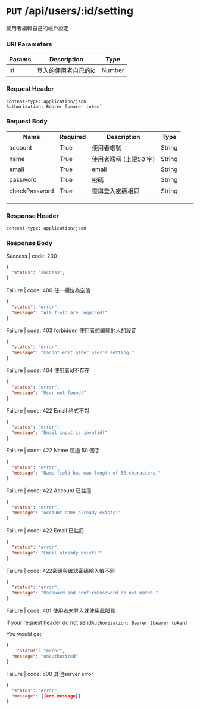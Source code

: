 # `PUT` /api/users/:id/setting

使用者編輯自己的帳戶設定

### URI Parameters
| Params | Description | Type |
| --- | --- | --- |
| id | 登入的使用者自己的id | Number |

### Request Header

```
content-type: application/json
Authorization: Bearer [bearer token]
```

### Request Body

| Name | Required | Description | Type |
| --- | --- | --- | --- |
| account | True | 使用者帳號 | String |
| name | True | 使用者暱稱 (上限50 字) | String |
| email | True | email | String |
| password | True | 密碼 | String |
| checkPassword | True | 需與登入密碼相同 | String |

---

### Response Header

```
content-type: application/json
```

### Response Body

Success | code: 200 

```json
{
  "status": "success",
}
```

Failure | code: 400 任一欄位為空值

```json
{
  "status": "error",
  "message": "All field are required!"
}
```

Failure | code: 403 forbidden 使用者想編輯他人的設定

```json
{
  "status": "error",
  "message": "Cannot edit other user's setting."
}
```

Failure | code: 404 使用者id不存在

```json
{
  "status": "error",
  "message": "User not found!"
}
```

Failure | code: 422 Email 格式不對

```json
{
  "status": "error",
  "message": "Email input is invalid!"
}
```

Failure | code: 422 Name 超過 50 個字

```json
{
  "status": "error",
  "message": "Name field has max length of 50 characters."
}
```

Failure | code: 422 Account 已註冊

```json
{
  "status": "error",
  "message": "Account name already exists!"
}
```

Failure | code: 422 Email 已註冊

```json
{
  "status": "error",
  "message": "Email already exists!"
}
```

Failure | code: 422密碼與確認密碼輸入值不同

```json
{
  "status": "error",
  "message": "Password and confirmPassword do not match."
}
```

Failure | code: 401 使用者未登入就使用此服務

If your request header do not send`Authorization: Bearer [bearer token]`

You would get

```json
{
	"status": "error",
  "message": "unauthorized"
}
```

Failure | code: 500 其他server error

```json
{
  "status": "error",
  "message": {{err message}}
}
```